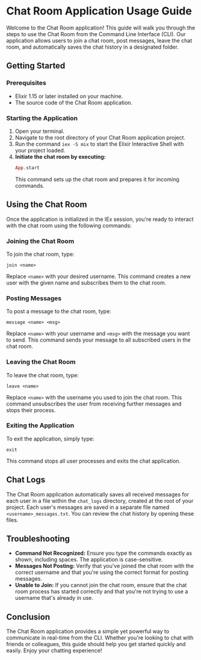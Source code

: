 # Chat Room Application Usage Guide

Welcome to the Chat Room application! This guide will walk you through the steps to use the Chat Room from the Command Line Interface (CLI). Our application allows users to join a chat room, post messages, leave the chat room, and automatically saves the chat history in a designated folder.

## Getting Started

### Prerequisites

- Elixir 1.15 or later installed on your machine.
- The source code of the Chat Room application.

### Starting the Application

1. Open your terminal.
2. Navigate to the root directory of your Chat Room application project.
3. Run the command `iex -S mix` to start the Elixir Interactive Shell with your project loaded.
4. **Initiate the chat room by executing:** 
   ```elixir
   App.start
   ```
   This command sets up the chat room and prepares it for incoming commands.

## Using the Chat Room

Once the application is initialized in the IEx session, you're ready to interact with the chat room using the following commands:

### Joining the Chat Room

To join the chat room, type:

```
join <name>
```

Replace `<name>` with your desired username. This command creates a new user with the given name and subscribes them to the chat room.

### Posting Messages

To post a message to the chat room, type:

```
message <name> <msg>
```

Replace `<name>` with your username and `<msg>` with the message you want to send. This command sends your message to all subscribed users in the chat room.

### Leaving the Chat Room

To leave the chat room, type:

```
leave <name>
```

Replace `<name>` with the username you used to join the chat room. This command unsubscribes the user from receiving further messages and stops their process.

### Exiting the Application

To exit the application, simply type:

```
exit
```

This command stops all user processes and exits the chat application.

## Chat Logs

The Chat Room application automatically saves all received messages for each user in a file within the `chat_logs` directory, created at the root of your project. Each user's messages are saved in a separate file named `<username>_messages.txt`. You can review the chat history by opening these files.

## Troubleshooting

- **Command Not Recognized:** Ensure you type the commands exactly as shown, including spaces. The application is case-sensitive.
- **Messages Not Posting:** Verify that you've joined the chat room with the correct username and that you're using the correct format for posting messages.
- **Unable to Join:** If you cannot join the chat room, ensure that the chat room process has started correctly and that you're not trying to use a username that's already in use.

## Conclusion

The Chat Room application provides a simple yet powerful way to communicate in real-time from the CLI. Whether you're looking to chat with friends or colleagues, this guide should help you get started quickly and easily. Enjoy your chatting experience!